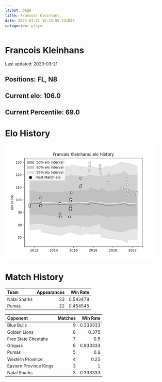 ```yaml
---  
layout: page  
title: Francois Kleinhans  
date: 2023-03-21 18:22:59.731829  
categories: player  
---
```

# Francois Kleinhans


Last updated: 2023-03-21
## Positions: FL, N8

## Current elo: 106.0

## Current Percentile: 69.0

# Elo History


![elo history](history_FrancoisKleinhans.png)
# Match History


| Team         |   Appearances |   Win Rate |
|:-------------|--------------:|-----------:|
| Natal Sharks |            23 |   0.543478 |
| Pumas        |            22 |   0.454545 |

| Opponent               |   Matches |   Win Rate |
|:-----------------------|----------:|-----------:|
| Blue Bulls             |         9 |   0.333333 |
| Golden Lions           |         8 |   0.375    |
| Free State Cheetahs    |         7 |   0.5      |
| Griquas                |         6 |   0.833333 |
| Pumas                  |         5 |   0.6      |
| Western Province       |         4 |   0.25     |
| Eastern Province Kings |         3 |   1        |
| Natal Sharks           |         3 |   0.333333 |